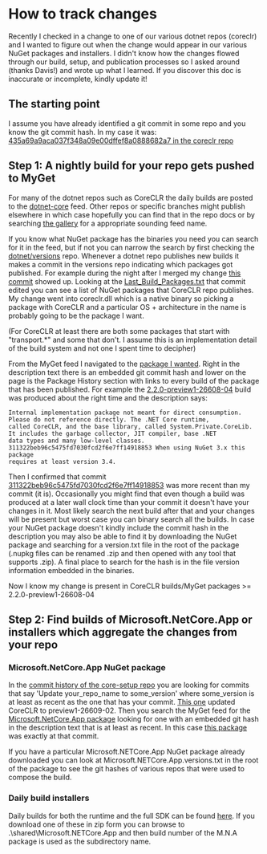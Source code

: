 # How to track changes

Recently I checked in a change to one of our various dotnet repos (coreclr) and I wanted to figure out when the change would appear in our various NuGet packages
and installers. I didn't know how the changes flowed through our build, setup, and publication processes so I asked around (thanks Davis!) and wrote up 
what I learned. If you discover this doc is inaccurate or incomplete, kindly update it! 


## The starting point

I assume you have already identified a git commit in some repo and you know the git commit hash. In my case it was: [435a69a9aca037f348a09e00dffef8a0888682a7 in the coreclr repo](https://github.com/dotnet/coreclr/commit/435a69a9aca037f348a09e00dffef8a0888682a7)


## Step 1: A nightly build for your repo gets pushed to MyGet

For many of the dotnet repos such as CoreCLR the daily builds are posted to the [dotnet-core](https://dotnet.myget.org/gallery/dotnet-core) feed. Other repos or specific branches might
publish elsewhere in which case hopefully you can find that in the repo docs or by searching [the gallery](https://dotnet.myget.org/gallery) for a appropriate sounding feed name.

If you know what NuGet package has the binaries you need you can search for it in the feed, but if not you can narrow the search by first checking the [dotnet/versions](https://github.com/dotnet/versions)
repo. Whenever a dotnet repo publishes new builds it makes a commit in the versions repo indicating which packages got published. For example during the night after I merged my change [this commit](https://github.com/dotnet/versions/commit/cf8930fbe52e5eacf8ab0d7fb06f032d19cda5d5#diff-5f6099c37f777c410c4397b3f1e38870)
showed up. Looking at the [Last_Build_Packages.txt](https://github.com/dotnet/versions/blob/master/build-info/dotnet/coreclr/master/Last_Build_Packages.txt) that commit edited you can see a list of
NuGet packages that CoreCLR repo publishes. My change went into coreclr.dll which is a native binary so picking a package with CoreCLR and a particular OS + architecture in the name is probably going
to be the package I want.

(For CoreCLR at least there are both some packages that start with "transport.*" and some that don't. I assume this is an implementation detail of the build system and not one I spent time to decipher)

From the MyGet feed I navigated to the [package I wanted](https://dotnet.myget.org/feed/dotnet-core/package/nuget/runtime.win-x64.Microsoft.NETCore.Runtime.CoreCLR). Right in the description text
there is an embedded git commit hash and lower on the page is the Package History section with links to every build of the package that has been published. For example the [2.2.0-preview1-26608-04](https://dotnet.myget.org/feed/dotnet-core/package/nuget/runtime.win-x64.Microsoft.NETCore.Runtime.CoreCLR/2.2.0-preview1-26608-04) build
was produced about the right time and the description says:

    Internal implementation package not meant for direct consumption. Please do not reference directly. The .NET Core runtime,
    called CoreCLR, and the base library, called System.Private.CoreLib. It includes the garbage collector, JIT compiler, base .NET
    data types and many low-level classes. 311322beb96c5475fd7030fcd2f6e7ff14918853 When using NuGet 3.x this package
    requires at least version 3.4.

Then I confirmed that commit [311322beb96c5475fd7030fcd2f6e7ff14918853](https://github.com/dotnet/coreclr/commit/311322beb96c5475fd7030fcd2f6e7ff14918853) was more recent than my commit (it is). Occasionally
you might find that even though a build was produced at a later wall clock time than your commit it doesn't have your changes in it. Most likely search the next build after that and your changes will be present
but worst case you can binary search all the builds. In case your NuGet package doesn't kindly include the commit hash in the description you may also be able to find it by downloading the NuGet package and
searching for a version.txt file in the root of the package (.nupkg files can be renamed .zip and then opened with any tool that supports .zip). A final place to search for the hash is in the file version information
embedded in the binaries.

Now I know my change is present in CoreCLR builds/MyGet packages >= 2.2.0-preview1-26608-04

## Step 2: Find builds of Microsoft.NetCore.App or installers which aggregate the changes from your repo

### Microsoft.NetCore.App NuGet package

In the [commit history of the core-setup repo](https://github.com/dotnet/core-setup/commits/master) you are looking for commits that say 'Update your_repo_name to some_version' where some_version is at least
as recent as the one that has your commit. [This one](https://github.com/dotnet/core-setup/commit/8a48d863ad01ccd0763b7f3fab487503f5b75625) updated CoreCLR to preview1-26609-02. Then you search the MyGet feed
for the [Microsoft.NetCore.App package](https://dotnet.myget.org/feed/dotnet-core/package/nuget/Microsoft.NETCore.App) looking for one with an embedded git hash in the description text that is at least as recent. 
In this case [this package](https://dotnet.myget.org/feed/dotnet-core/package/nuget/Microsoft.NETCore.App/2.2.0-preview1-26610-01) was exactly at that commit.

If you have a particular Microsoft.NETCore.App NuGet package already downloaded you can look at Microsoft.NETCore.App.versions.txt in the root of the package to see the git hashes of various repos that were used to compose the build.

### Daily build installers

Daily builds for both the runtime and the full SDK can be found [here](https://github.com/dotnet/core/blob/master/daily-builds.md). If you download one of these in zip form you can browse to .\shared\Microsoft.NETCore.App
and then build number of the M.N.A package is used as the subdirectory name.